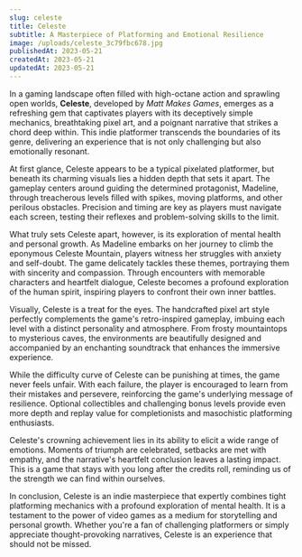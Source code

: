 ```yaml
---
slug: celeste
title: Celeste
subtitle: A Masterpiece of Platforming and Emotional Resilience
image: /uploads/celeste_3c79fbc678.jpg
publishedAt: 2023-05-21
createdAt: 2023-05-21
updatedAt: 2023-05-21
---
```


In a gaming landscape often filled with high-octane action and sprawling open worlds, __Celeste__, developed by _Matt Makes Games_, emerges as a refreshing gem that captivates players with its deceptively simple mechanics, breathtaking pixel art, and a poignant narrative that strikes a chord deep within. This indie platformer transcends the boundaries of its genre, delivering an experience that is not only challenging but also emotionally resonant.

At first glance, Celeste appears to be a typical pixelated platformer, but beneath its charming visuals lies a hidden depth that sets it apart. The gameplay centers around guiding the determined protagonist, Madeline, through treacherous levels filled with spikes, moving platforms, and other perilous obstacles. Precision and timing are key as players must navigate each screen, testing their reflexes and problem-solving skills to the limit.

What truly sets Celeste apart, however, is its exploration of mental health and personal growth. As Madeline embarks on her journey to climb the eponymous Celeste Mountain, players witness her struggles with anxiety and self-doubt. The game delicately tackles these themes, portraying them with sincerity and compassion. Through encounters with memorable characters and heartfelt dialogue, Celeste becomes a profound exploration of the human spirit, inspiring players to confront their own inner battles.

Visually, Celeste is a treat for the eyes. The handcrafted pixel art style perfectly complements the game's retro-inspired gameplay, imbuing each level with a distinct personality and atmosphere. From frosty mountaintops to mysterious caves, the environments are beautifully designed and accompanied by an enchanting soundtrack that enhances the immersive experience.

While the difficulty curve of Celeste can be punishing at times, the game never feels unfair. With each failure, the player is encouraged to learn from their mistakes and persevere, reinforcing the game's underlying message of resilience. Optional collectibles and challenging bonus levels provide even more depth and replay value for completionists and masochistic platforming enthusiasts.

Celeste's crowning achievement lies in its ability to elicit a wide range of emotions. Moments of triumph are celebrated, setbacks are met with empathy, and the narrative's heartfelt conclusion leaves a lasting impact. This is a game that stays with you long after the credits roll, reminding us of the strength we can find within ourselves.

In conclusion, Celeste is an indie masterpiece that expertly combines tight platforming mechanics with a profound exploration of mental health. It is a testament to the power of video games as a medium for storytelling and personal growth. Whether you're a fan of challenging platformers or simply appreciate thought-provoking narratives, Celeste is an experience that should not be missed.
